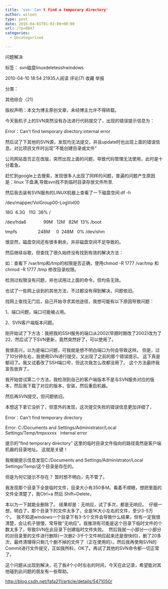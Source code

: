 ```yaml
---
title: 'svn: Can't find a temporary directory'
author: wiloon
type: post
date: 2016-04-01T01:03:09+00:00
url: /?p=8847
categories:
  - Uncategorized

---
```

问题解决
  
标签： svn磁盘linuxdeletesshwindows
  
2010-04-10 18:54 21935人阅读 评论(7) 收藏 举报
  
分类：
  
其他综合（21）
  
版权声明：本文为博主原创文章，未经博主允许不得转载。
  
今天我机子上的SVN突然没有办法进行代码提交了，出现的错误提示信息为：

Error：Can't find temporary directory:internal error

然后试了下其他的SVN源，发现均无法提交，并且update时也出现上面的错误信息。对比项目文件时出现&#8221;不能创建目录或文件&#8221;



公司网站首页正在改版，突然出现上面的问题，导致代码管理无法使用，此时是十分着急，

赶忙到google上去搜索，发现很多人出现了同样的问题，普遍的问题产生原因是：linux 下盘满,导致svn找不到临时目录存放文件所至.

然后我去装有SVN服务的LINUX机器上查看了一下磁盘空间:df -h

/dev/mapper/VolGroup00-LogVol00
  
18G  6.3G   11G  38% /
  
/dev/hda6              99M   12M   82M  13% /boot
  
tmpfs                 248M     0  248M   0% /dev/shm
  
很显然，磁盘空间还有很多剩余，并非磁盘空间不足导致的。



然后继续谷歌，但查找了很久始终没有找到有效的解决方法：

如：查看下 /var/tmp和/tmp的权限是否正确，使用chmod -R 1777 /var/tmp 和 chmod -R 1777 /tmp 修改目录权限。

检测过权限没有问题，并也试用过上面的命令，但均告无效。



也试了一些网上谈到的其他方法，不过都没有得到解决，问题依旧。



找网上查找无门后，自己开始寻求其他途径，我想可能有以下原因导致问题：

1、端口问题，端口可能被占用。

2、SVN客户端版本问题。

刚开始试了下方法：我把我的SSH服务的端口从2002(早期时期改了2002)改为了22，然后试了下SVN更新，竟然突然好了，可以使用了。

我很高兴，以为是端口问题，可我就是想不明白端口为何会导致这样。 但是，过了10分钟左右，我使用SVN进行提交，又出现了之前的那个错误提示。 这下真是郁闷了。我又试着改了SSH端口号，但这次我怎么改都没用了。 这个方法最终我宣告放弃了。

我开始尝试第二个方法，我检测到自己的客户端版本不是与SVN服务对应的版本，然后我下载了对应的版本，安装，然后重启机器。

然后再SVN提交，但问题依旧。



本想这下拿它没折了，但意外的发现，这次提交失败的错误信息更加详细了，

Error：Can't find temporary directory

Error: C:/Documents and Settings/Administrator/Local Settings/Temp/tmpxxxxx   internal error

提示的&#8221;find temporary directory&#8221; 这里的临时目录文件指向的路径竟然是客户端机器的目录地址。 这就是关键！



我根据提示信息发现C:/Documents and Settings/Administrator/Local Settings/Temp/这个目录是存在的。

但是为何它提示不存在？ 暂时想不明白，先不管了。

我发现那个目录下全是临时文件，目录大小有350多M。看着不顺眼，想把里面的文件全清楚了，我Ctrl+a 然后 Shift+Delete，

本以为一下就能全删除了。 结果却是：无响应，试了多次，都是无响应。  仔细一想，明白了，那个目录下的文件太多了，全是1K大小左右的文件，至少3-5万个。  我不知道windows一个目录下有3-5个文件会导致什么结果，但有一定我很清楚，会让机子很慢，常导致&#8221;无响应&#8221;。我推测有可能是这个目录下临时文件的个数太多了，导致SVN在此目录下创建临时文件失败。  然后我就一小部分一小部分的对目录里的文件进行删除(一次删2-3千个文件响应起来还是很快的)，删了20多次，最终清理得只剩几个删不掉的文件了（正在使用的）。然后我再使用SVN的Commit进行文件提交，正如我所料，OK了。再试了其他的SVN命令都一切正常了。



这个问题从出现到解决，花了我4个小时左右的时间，今天在此记录，希望能对其他碰到此问题的朋友有一些帮助。



http://blog.csdn.net/fafa211/article/details/5471050/